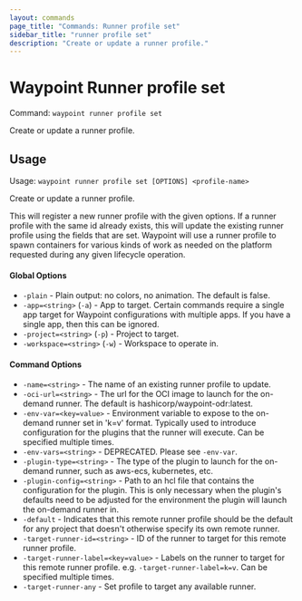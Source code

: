 ```yaml
---
layout: commands
page_title: "Commands: Runner profile set"
sidebar_title: "runner profile set"
description: "Create or update a runner profile."
---
```


# Waypoint Runner profile set

Command: `waypoint runner profile set`

Create or update a runner profile.


## Usage

Usage: `waypoint runner profile set [OPTIONS] <profile-name>`


  Create or update a runner profile.

  This will register a new runner profile with the given options. If
  a runner profile with the same id already exists, this will update the
  existing runner profile using the fields that are set.
  Waypoint will use a runner profile to spawn containers for
  various kinds of work as needed on the platform requested during any given
  lifecycle operation.

#### Global Options

- `-plain` - Plain output: no colors, no animation. The default is false.
- `-app=<string>` (`-a`) - App to target. Certain commands require a single app target for Waypoint configurations with multiple apps. If you have a single app, then this can be ignored.
- `-project=<string>` (`-p`) - Project to target.
- `-workspace=<string>` (`-w`) - Workspace to operate in.

#### Command Options

- `-name=<string>` - The name of an existing runner profile to update.
- `-oci-url=<string>` - The url for the OCI image to launch for the on-demand runner. The default is hashicorp/waypoint-odr:latest.
- `-env-var=<key=value>` - Environment variable to expose to the on-demand runner set in 'k=v' format. Typically used to introduce configuration for the plugins that the runner will execute. Can be specified multiple times.
- `-env-vars=<string>` - DEPRECATED. Please see `-env-var`.
- `-plugin-type=<string>` - The type of the plugin to launch for the on-demand runner, such as aws-ecs, kubernetes, etc.
- `-plugin-config=<string>` - Path to an hcl file that contains the configuration for the plugin. This is only necessary when the plugin's defaults need to be adjusted for the environment the plugin will launch the on-demand runner in.
- `-default` - Indicates that this remote runner profile should be the default for any project that doesn't otherwise specify its own remote runner.
- `-target-runner-id=<string>` - ID of the runner to target for this remote runner profile.
- `-target-runner-label=<key=value>` - Labels on the runner to target for this remote runner profile. e.g. `-target-runner-label=k=v`. Can be specified multiple times.
- `-target-runner-any` - Set profile to target any available runner.

